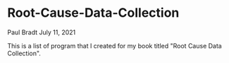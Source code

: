 # Root-Cause-Data-Collection

Paul Bradt July 11, 2021

This is a list of program that I created for my book titled "Root Cause Data Collection".
